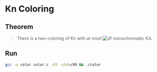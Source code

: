 # Kn Coloring

## Theorem
> There is a two-coloring of Kn with at most ![df](https://tva1.sinaimg.cn/large/007S8ZIlgy1ge7pj5ecmrg301900m09j.gif) monochromatic K4.

## Run
```bash
gcc -o color color.c -O3 -std=c99 && ./color
```